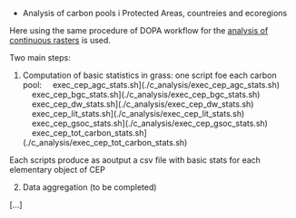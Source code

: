 * Analysis of carbon pools i Protected Areas, countreies and ecoregions  

Here using the same procedure of DOPA workflow for the [analysis of continuous rasters](https://github.com/giacomo-gcad/dopa_workflow/tree/master/cep_analysis#CONTINUOUS_RASTERS) is used.  

Two main steps:  

1. Computation of basic statistics in grass: one script foe each carbon pool:
&nbsp;&nbsp;&nbsp;&nbsp;exec_cep_agc_stats.sh](./c_analysis/exec_cep_agc_stats.sh)
&nbsp;&nbsp;&nbsp;&nbsp;exec_cep_bgc_stats.sh](./c_analysis/exec_cep_bgc_stats.sh)
&nbsp;&nbsp;&nbsp;&nbsp;exec_cep_dw_stats.sh](./c_analysis/exec_cep_dw_stats.sh)
&nbsp;&nbsp;&nbsp;&nbsp;exec_cep_lit_stats.sh](./c_analysis/exec_cep_lit_stats.sh)
&nbsp;&nbsp;&nbsp;&nbsp;exec_cep_gsoc_stats.sh](./c_analysis/exec_cep_gsoc_stats.sh)
&nbsp;&nbsp;&nbsp;&nbsp;exec_cep_tot_carbon_stats.sh](./c_analysis/exec_cep_tot_carbon_stats.sh)

Each scripts produce as aoutput a csv file with basic stats for each elementary object of CEP


2. Data aggregation (to be completed)

[...]



